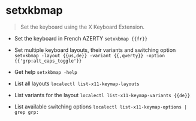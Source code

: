 # setxkbmap
> Set the keyboard using the X Keyboard Extension.

- Set the keyboard in French AZERTY
`setxkbmap {{fr}}`

- Set multiple keyboard layouts, their variants and switching option
`setxkbmap -layout {{us,de}} -variant {{,qwerty}} -option {{'grp:alt_caps_toggle'}}`

- Get help
`setxkbmap -help`

- List all layouts
`localectl list-x11-keymap-layouts`

- List variants for the layout
`localectl list-x11-keymap-variants {{de}}`

- List available switching options
`localectl list-x11-keymap-options | grep grp:`
